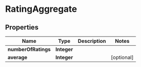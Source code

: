 # RatingAggregate

## Properties
Name | Type | Description | Notes
------------ | ------------- | ------------- | -------------
**numberOfRatings** | **Integer** |  | 
**average** | **Integer** |  |  [optional]
